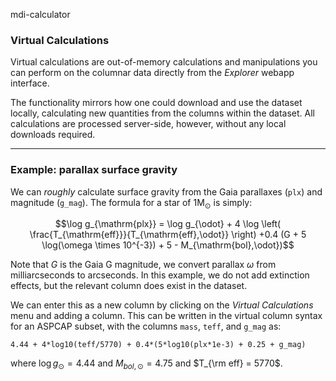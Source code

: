 mdi-calculator
### Virtual Calculations
Virtual calculations are out-of-memory calculations and manipulations you can perform on the columnar data directly from the _Explorer_ webapp interface.

The functionality mirrors how one could download and use the dataset locally, calculating new quantities from the columns within the dataset. All calculations are processed server-side, however, without any local downloads required.

---

### Example: parallax surface gravity
We can _roughly_ calculate surface gravity from the Gaia parallaxes (`plx`) and magnitude (`g_mag`). The formula for a star of $1\mathrm{M_\odot}$ is simply:

$$\log g_{\mathrm{plx}} = \log g_{\odot} + 4 \log \left( \frac{T_{\mathrm{eff}}}{T_{\mathrm{eff},\odot}} \right) +0.4 (G + 5 \log(\omega \times 10^{-3}) + 5 - M_{\mathrm{bol},\odot})$$

Note that $G$ is the Gaia G magnitude, we convert parallax $\omega$ from milliarcseconds to arcseconds. In this example, we do not add extinction effects, but the relevant column does exist in the dataset.

We can enter this as a new column by clicking on the _Virtual Calculations_ menu and adding a column. This can be written in the virtual column syntax for an ASPCAP subset, with the columns `mass`, `teff`, and `g_mag` as:

    4.44 + 4*log10(teff/5770) + 0.4*(5*log10(plx*1e-3) + 0.25 + g_mag)

where $\log g_{\odot} = 4.44$ and $M_{bol,\odot} = 4.75$ and $T_{\rm eff} = 5770$.

